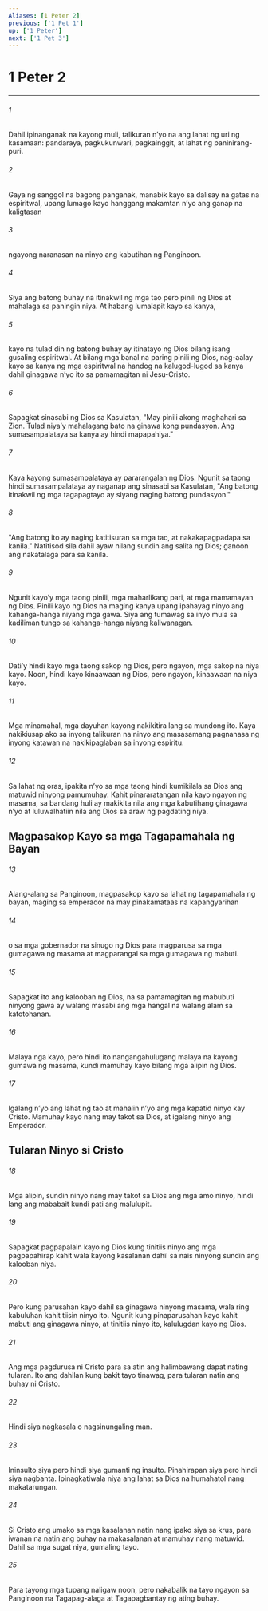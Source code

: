 ```yaml
---
Aliases: [1 Peter 2]
previous: ['1 Pet 1']
up: ['1 Peter']
next: ['1 Pet 3']
---
```

# 1 Peter 2

***

###### 1
Dahil ipinanganak na kayong muli, talikuran nʼyo na ang lahat ng uri ng kasamaan: pandaraya, pagkukunwari, pagkainggit, at lahat ng paninirang-puri. 

###### 2
Gaya ng sanggol na bagong panganak, manabik kayo sa dalisay na gatas na espiritwal, upang lumago kayo hanggang makamtan nʼyo ang ganap na kaligtasan 

###### 3
ngayong naranasan na ninyo ang kabutihan ng Panginoon. 

###### 4
Siya ang batong buhay na itinakwil ng mga tao pero pinili ng Dios at mahalaga sa paningin niya. At habang lumalapit kayo sa kanya, 

###### 5
kayo na tulad din ng batong buhay ay itinatayo ng Dios bilang isang gusaling espiritwal. At bilang mga banal na paring pinili ng Dios, nag-aalay kayo sa kanya ng mga espiritwal na handog na kalugod-lugod sa kanya dahil ginagawa nʼyo ito sa pamamagitan ni Jesu-Cristo. 

###### 6
Sapagkat sinasabi ng Dios sa Kasulatan, "May pinili akong maghahari sa Zion. Tulad niyaʼy mahalagang bato na ginawa kong pundasyon. Ang sumasampalataya sa kanya ay hindi mapapahiya." 

###### 7
Kaya kayong sumasampalataya ay pararangalan ng Dios. Ngunit sa taong hindi sumasampalataya ay naganap ang sinasabi sa Kasulatan, "Ang batong itinakwil ng mga tagapagtayo ay siyang naging batong pundasyon." 

###### 8
"Ang batong ito ay naging katitisuran sa mga tao, at nakakapagpadapa sa kanila." Natitisod sila dahil ayaw nilang sundin ang salita ng Dios; ganoon ang nakatalaga para sa kanila. 

###### 9
Ngunit kayoʼy mga taong pinili, mga maharlikang pari, at mga mamamayan ng Dios. Pinili kayo ng Dios na maging kanya upang ipahayag ninyo ang kahanga-hanga niyang mga gawa. Siya ang tumawag sa inyo mula sa kadiliman tungo sa kahanga-hanga niyang kaliwanagan. 

###### 10
Datiʼy hindi kayo mga taong sakop ng Dios, pero ngayon, mga sakop na niya kayo. Noon, hindi kayo kinaawaan ng Dios, pero ngayon, kinaawaan na niya kayo. 

###### 11
Mga minamahal, mga dayuhan kayong nakikitira lang sa mundong ito. Kaya nakikiusap ako sa inyong talikuran na ninyo ang masasamang pagnanasa ng inyong katawan na nakikipaglaban sa inyong espiritu. 

###### 12
Sa lahat ng oras, ipakita nʼyo sa mga taong hindi kumikilala sa Dios ang matuwid ninyong pamumuhay. Kahit pinararatangan nila kayo ngayon ng masama, sa bandang huli ay makikita nila ang mga kabutihang ginagawa nʼyo at luluwalhatiin nila ang Dios sa araw ng pagdating niya.

## Magpasakop Kayo sa mga Tagapamahala ng Bayan 

###### 13
Alang-alang sa Panginoon, magpasakop kayo sa lahat ng tagapamahala ng bayan, maging sa emperador na may pinakamataas na kapangyarihan 

###### 14
o sa mga gobernador na sinugo ng Dios para magparusa sa mga gumagawa ng masama at magparangal sa mga gumagawa ng mabuti. 

###### 15
Sapagkat ito ang kalooban ng Dios, na sa pamamagitan ng mabubuti ninyong gawa ay walang masabi ang mga hangal na walang alam sa katotohanan. 

###### 16
Malaya nga kayo, pero hindi ito nangangahulugang malaya na kayong gumawa ng masama, kundi mamuhay kayo bilang mga alipin ng Dios. 

###### 17
Igalang nʼyo ang lahat ng tao at mahalin nʼyo ang mga kapatid ninyo kay Cristo. Mamuhay kayo nang may takot sa Dios, at igalang ninyo ang Emperador.

## Tularan Ninyo si Cristo 

###### 18
Mga alipin, sundin ninyo nang may takot sa Dios ang mga amo ninyo, hindi lang ang mababait kundi pati ang malulupit. 

###### 19
Sapagkat pagpapalain kayo ng Dios kung tinitiis ninyo ang mga pagpapahirap kahit wala kayong kasalanan dahil sa nais ninyong sundin ang kalooban niya. 

###### 20
Pero kung parusahan kayo dahil sa ginagawa ninyong masama, wala ring kabuluhan kahit tiisin ninyo ito. Ngunit kung pinaparusahan kayo kahit mabuti ang ginagawa ninyo, at tinitiis ninyo ito, kalulugdan kayo ng Dios. 

###### 21
Ang mga pagdurusa ni Cristo para sa atin ang halimbawang dapat nating tularan. Ito ang dahilan kung bakit tayo tinawag, para tularan natin ang buhay ni Cristo. 

###### 22
Hindi siya nagkasala o nagsinungaling man. 

###### 23
Ininsulto siya pero hindi siya gumanti ng insulto. Pinahirapan siya pero hindi siya nagbanta. Ipinagkatiwala niya ang lahat sa Dios na humahatol nang makatarungan. 

###### 24
Si Cristo ang umako sa mga kasalanan natin nang ipako siya sa krus, para iwanan na natin ang buhay na makasalanan at mamuhay nang matuwid. Dahil sa mga sugat niya, gumaling tayo. 

###### 25
Para tayong mga tupang naligaw noon, pero nakabalik na tayo ngayon sa Panginoon na Tagapag-alaga at Tagapagbantay ng ating buhay.
